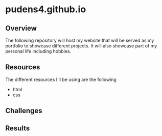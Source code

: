 # pudens4.github.io

## Overview 
The following repository will host my website that will be served as 
my portfolio to showcase different projects. It will also showcase 
part of my personal life including hobbies. 

## Resources

The different resources I'll be using are the following 
- html
- css

## Challenges 


## Results
